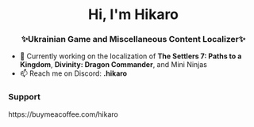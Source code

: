 <h1 align="center">Hi, I'm Hikaro</h1>
<h3 align="center">✨Ukrainian Game and Miscellaneous Content Localizer✨</h3>


- 🔭 Currently working on the localization of <b>The Settlers 7: Paths to a Kingdom</b>, <b>Divinity: Dragon Commander</b>, and Mini Ninjas
- 📫 Reach me on Discord: <b>.hikaro</b>

<h3>Support</h3>
https://buymeacoffee.com/hikaro
